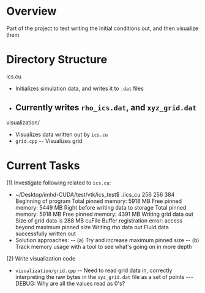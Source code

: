 # Overview
Part of the project to test writing the initial conditions out, and then visualize them

# Directory Structure
ics.cu
- Initializes simulation data, and writes it to `.dat` files
- Currently writes `rho_ics.dat`, and `xyz_grid.dat`
    - 

visualization/
- Visualizes data written out by `ics.cu`
- `grid.cpp`
-- Visualizes grid

# Current Tasks
(1) Investigate following related to `ics.cu`:
- ~/Desktop/imhd-CUDA/test/vtk/ics_test$ ./ics_cu 256 256 384
    Beginning of program
    Total pinned memory: 5918 MB
    Free pinned memory: 5449 MB
    Right before writing data to storage
    Total pinned memory: 5918 MB
    Free pinned memory: 4391 MB
    Writing grid data out
    Size of grid data is 288 MB
    cuFile Buffer registration error: access beyond maximum pinned size
    Writing rho data out
    Fluid data successfully written out
- Solution approaches: 
-- (a) Try and increase maximum pinned size
-- (b) Track memory usage with a tool to see what's going on in more depth

(2) Write visualization code
- `visualization/grid.cpp`
-- Need to read grid data in, correctly interpreting the raw bytes in the `xyz_grid.dat` file as a set of points 
--- DEBUG: Why are all the values read as 0's?

